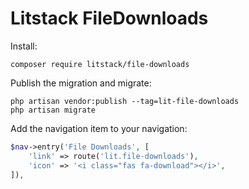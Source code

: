 # Litstack FileDownloads

Install:
```shell
composer require litstack/file-downloads
```

Publish the migration and migrate:
```shell
php artisan vendor:publish --tag=lit-file-downloads
php artisan migrate
```


Add the navigation item to your navigation:
```php
$nav->entry('File Downloads', [
    'link' => route('lit.file-downloads'),
    'icon' => '<i class="fas fa-download"></i>',
]),
```

